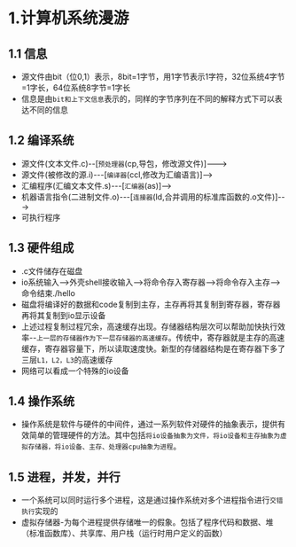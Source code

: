 # 1.计算机系统漫游
## 1.1 信息
- 源文件由bit（位0,1）表示，8bit=1字节，用1字节表示1字符，32位系统4字节=1字长，64位系统8字节=1字长
- 信息是由`bit和上下文信息`表示的，同样的字节序列在不同的解释方式下可以表达不同的信息
## 1.2 编译系统
- 源文件(文本文件.c)--[`预处理器`(cp,导包，修改源文件)]--->
- 源文件(被修改的源.i)---[`编译器`(ccl,修改为汇编语言)]-->
- 汇编程序(汇编文本文件.s)---[`汇编器`(as)]-->
- 机器语言指令(二进制文件.o)---[`连接器`(ld,合并调用的标准库函数的.o文件)]--->
- 可执行程序
## 1.3 硬件组成
- .c文件储存在磁盘
- io系统输入-->外壳shell接收输入-->将命令存入寄存器-->将命令存入主存-->命令结束./hello
- 磁盘将编译好的数据和code复制到主存，主存再将其复制到寄存器，寄存器再将其复制到io显示设备
- 上述过程复制过程冗余，高速缓存出现。存储器结构层次可以帮助加快执行效率--`上一层的存储器作为下一层存储器的高速缓存`。传统中，寄存器就是主存的高速缓存，寄存器容量下，所以读取速度快。新型的存储器结构是在寄存器下多了三层`L1，L2，L3`的高速缓存
- 网络可以看成一个特殊的io设备
## 1.4 操作系统
- 操作系统是软件与硬件的中间件，通过一系列软件对硬件的抽象表示，提供有效简单的管理硬件的方法。其中包括`将io设备抽象为文件，将io设备和主存抽象为虚拟存储器，将io设备、主存、处理器cpu抽象为进程`。
## 1.5 进程，并发，并行
- 一个系统可以同时运行多个进程，这是通过操作系统对多个进程指令进行`交错执行`实现的
- 虚拟存储器-为每个进程提供存储唯一的假象。包括了程序代码和数据、堆（标准函数库）、共享库、用户栈（运行时用户定义的函数）
